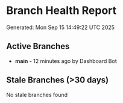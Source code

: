 # Branch Health Report
Generated: Mon Sep 15 14:49:22 UTC 2025

## Active Branches
- **main** - 12 minutes ago by Dashboard Bot

## Stale Branches (>30 days)
No stale branches found

